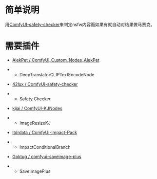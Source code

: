 # 简单说明

用[ComfyUI-safety-checker](https://github.com/42lux/ComfyUI-safety-checker)来判定nsfw内容而如果有就自动对结果做马赛克。

# 需要插件

- [AlekPet / ComfyUI_Custom_Nodes_AlekPet](https://github.com/AlekPet/ComfyUI_Custom_Nodes_AlekPet)
- - DeepTranslatorCLIPTextEncodeNode

- [42lux / ComfyUI-safety-checker](https://github.com/42lux/ComfyUI-safety-checker)
- - Safety Checker

- [kijai / ComfyUI-KJNodes](https://github.com/kijai/ComfyUI-KJNodes)
- - ImageResizeKJ

- [ltdrdata / ComfyUI-Impact-Pack](https://github.com/ltdrdata/ComfyUI-Impact-Pack)
- - ImpactConditionalBranch

- [Goktug / comfyui-saveimage-plus](https://github.com/Goktug/comfyui-saveimage-plus)
- - SaveImagePlus